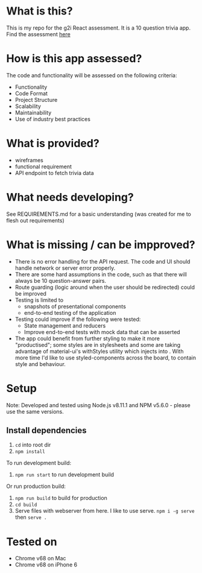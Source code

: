 # What is this?

This is my repo for the g2i React assessment. It is a 10 question trivia app. Find the assessment [here](https://gist.github.com/severnsc/e09f4f8742b7dd91af9c422d6f210a57)

# How is this app assessed?

The code and functionality will be assessed on the following criteria:

- Functionality
- Code Format
- Project Structure
- Scalability
- Maintainability
- Use of industry best practices

# What is provided?

- wireframes
- functional requirement
- API endpoint to fetch trivia data

# What needs developing?

See REQUIREMENTS.md for a basic understanding (was created for me to flesh out requirements)

# What is missing / can be impproved?

- There is no error handling for the API request. The code and UI should handle network or server error properly.
- There are some hard assumptions in the code, such as that there will always be 10 question-answer pairs.
- Route guarding (logic around when the user should be redirected) could be improved
- Testing is limited to
    - snapshots of presentational components
    - end-to-end testing of the application
- Testing could improve if the following were tested:
    - State management and reducers
    - Improve end-to-end tests with mock data that can be asserted
- The app could benefit from further styling to make it more "productised"; some styles are in stylesheets and some are taking advantage of material-ui's withStyles utility which injects into <head>. With more time I'd like to use styled-components across the board, to contain style and behaviour.

# Setup

Note: Developed and tested using Node.js v8.11.1 and NPM v5.6.0 - please use the same versions.

## Install dependencies

1. `cd` into root dir
2. `npm install`

To run development build:

1.  `npm run start` to run development build

Or run production build:

1.  `npm run build` to build for production
2. `cd build`
3. Serve files with webserver from here. I like to use serve. `npm i -g serve` then `serve .`

# Tested on

- Chrome v68 on Mac
- Chrome v68 on iPhone 6

